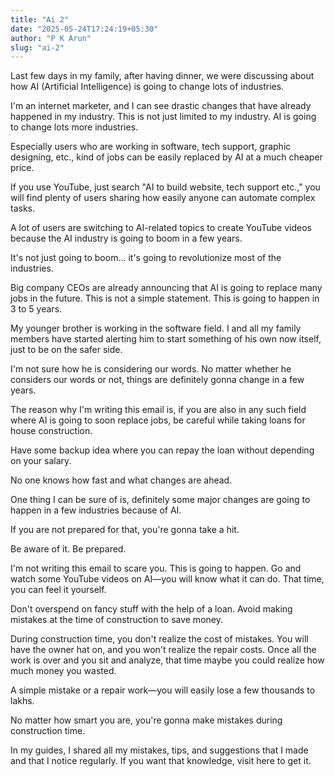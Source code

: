 ```yaml
---
title: "Ai 2"
date: "2025-05-24T17:24:19+05:30"
author: "P K Arun"
slug: "ai-2"
---
```


Last few days in my family, after having dinner, we were discussing about
how AI (Artificial Intelligence) is going to change lots of industries.

I'm an internet marketer, and I can see drastic changes that have already
happened in my industry. This is not just limited to my industry. AI is
going to change lots more industries.

Especially users who are working in software, tech support, graphic
designing, etc., kind of jobs can be easily replaced by AI at a much
cheaper price.

If you use YouTube, just search "AI to build website, tech support etc.,"
you will find plenty of users sharing how easily anyone can automate
complex tasks.

A lot of users are switching to AI-related topics to create YouTube videos
because the AI industry is going to boom in a few years.

It's not just going to boom… it's going to revolutionize most of the
industries.

Big company CEOs are already announcing that AI is going to replace many
jobs in the future. This is not a simple statement. This is going to happen
in 3 to 5 years.

My younger brother is working in the software field. I and all my family
members have started alerting him to start something of his own now itself,
just to be on the safer side.

I'm not sure how he is considering our words. No matter whether he
considers our words or not, things are definitely gonna change in a few
years.

The reason why I'm writing this email is, if you are also in any such field
where AI is going to soon replace jobs, be careful while taking loans for
house construction.

Have some backup idea where you can repay the loan without depending on
your salary.

No one knows how fast and what changes are ahead.

One thing I can be sure of is, definitely some major changes are going to
happen in a few industries because of AI.

If you are not prepared for that, you're gonna take a hit.

Be aware of it. Be prepared.

I'm not writing this email to scare you. This is going to happen. Go and
watch some YouTube videos on AI—you will know what it can do. That time,
you can feel it yourself.

Don't overspend on fancy stuff with the help of a loan. Avoid making
mistakes at the time of construction to save money.

During construction time, you don't realize the cost of mistakes. You will
have the owner hat on, and you won't realize the repair costs. Once all the
work is over and you sit and analyze, that time maybe you could realize how
much money you wasted.

A simple mistake or a repair work—you will easily lose a few thousands to
lakhs.

No matter how smart you are, you're gonna make mistakes during construction
time.

In my guides, I shared all my mistakes, tips, and suggestions that I made
and that I notice regularly. If you want that knowledge, visit here to get
it.